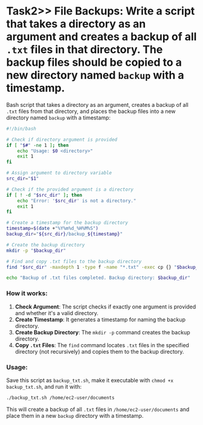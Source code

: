 # Task2>> File Backups: Write a script that takes a directory as an argument and creates a backup of all `.txt` files in that directory. The backup files should be copied to a new directory named `backup` with a timestamp.

Bash script that takes a directory as an argument, creates a backup of all `.txt` files from that directory, and places the backup files into a new directory named `backup` with a timestamp:

```bash
#!/bin/bash

# Check if directory argument is provided
if [ "$#" -ne 1 ]; then
    echo "Usage: $0 <directory>"
    exit 1
fi

# Assign argument to directory variable
src_dir="$1"

# Check if the provided argument is a directory
if [ ! -d "$src_dir" ]; then
    echo "Error: '$src_dir' is not a directory."
    exit 1
fi

# Create a timestamp for the backup directory
timestamp=$(date +"%Y%m%d_%H%M%S")
backup_dir="${src_dir}/backup_${timestamp}"

# Create the backup directory
mkdir -p "$backup_dir"

# Find and copy .txt files to the backup directory
find "$src_dir" -maxdepth 1 -type f -name "*.txt" -exec cp {} "$backup_dir" \;

echo "Backup of .txt files completed. Backup directory: $backup_dir"
```

### How it works:
1. **Check Argument**: The script checks if exactly one argument is provided and whether it's a valid directory.
2. **Create Timestamp**: It generates a timestamp for naming the backup directory.
3. **Create Backup Directory**: The `mkdir -p` command creates the backup directory.
4. **Copy `.txt` Files**: The `find` command locates `.txt` files in the specified directory (not recursively) and copies them to the backup directory.

### Usage:
Save this script as `backup_txt.sh`, make it executable with `chmod +x backup_txt.sh`, and run it with:

```bash
./backup_txt.sh /home/ec2-user/documents
```

This will create a backup of all `.txt` files in `/home/ec2-user/documents` and place them in a new `backup` directory with a timestamp.
